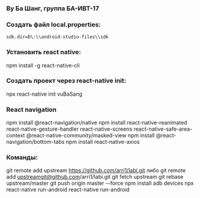 ### Ву Ба Шанг, группа БА-ИВТ-17

### Создать файл local.properties:
`sdk.dir=D\:\\android-studio-files\\sdk`

### Установить react native:
npm install -g react-native-cli

### Создать проект через react-native init:
npx react-native init vuBaSang

### React navigation
npm install @react-navigation/native
npm install react-native-reanimated react-native-gesture-handler react-native-screens react-native-safe-area-context @react-native-community/masked-view
npm install @react-navigation/bottom-tabs
npm install react-native-axios

### Команды:
git remote add upstream https://github.com/arri1/labi.git
либо git remote add upstreamgit@github.com/arri1/labi.git
git fetch upstream
git rebase upstream/master
git push origin master --force
npm install
adb devices
npx react-native run-android
react-native run-android

